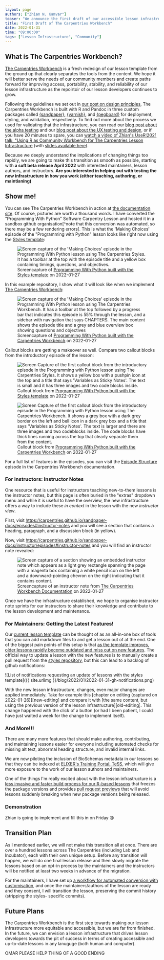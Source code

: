 ```yaml
---
layout: page
authors: ["Zhian N. Kamvar"]
teaser: "We announce the first draft of our accessible lesson infrastructure and call for beta testers"
title: "First Draft of The Carpentries Workbench"
date: 2022-01-31
time: "09:00:00"
tags: ["Lesson Infrastructure", "Community"]
---
```


## What is The Carpentries Workbench?

[The Carpentries Workbench][workbench] is a fresh redesign of our lesson
template from the ground up that clearly separates the tools from the content.
We hope it will better serve the needs of our community members and create
paths forward for improving access, portability, stability, and reliability of
our lesson infrastructure as the repoirtoir of our lesson developers continues
to grow.

Following the guidelines we set out in [our post on design
principles][design-principles], The Carpentries Workbench is built with R and
Pandoc in three custom packages called [{sandpaper}], [{varnish}], and
[{pegboard}] for deployment, styling, and validation, respectively. To find out
more about the process we used for validating that the infrastructure, you can
read our [blog post about the alpha testing][alpha-test] and our [blog post
about the UX testing and design][ux-test], or if you have 20 minutes to spare,
you can [watch a video of Zhian's UseR!2021 talk: "Using R as Community
Workbench for The Carpentries Lesson Infrastructure][yt-vid] (with [slides
available here](https://zkamvar.github.io/user2021/#1)).

Because we deeply understand the implications of changing things too rapidly,
we are going to make this transition as smooth as possible, starting with **a
soft beta release April 2022** with interested maintainers, lesson authors, and
instructors. **Are you interested in helping out with testing the new
infrastructure in how you work (either teaching, authoring, or maintianing)**


## Show me!

You can see The Carpentries Workbench in action at [the documentation 
site][workbench]. Of course, pictures are worth a thousand words. I have
converted the "Programming With Python" Software Carpentry Lesson and hosted it
in a sandbox github organisation[^note that this conversion was automated, so
there may be a few rendering errors]. This is what the 'Making Choices' episode
of the "Programming with Python" lesson looks like right now using the [Styles
template][styles]:

<figure>
  <img src="{{site.urlimg }}/blog/2022/01/2022-01-31-python-choice-old.png" 
   alt="Screen capture of the 'Making Choices' episode in the Programming With Python lesson using The Carpentries Styles. It has a toolbar at the top with the episode title and a yellow box containing timings, questions, and objectives."/>
  <figcaption>
Screencapture of <a href="https://swcarpentry.github.io/python-novice-inflammation/07-cond/">Programming With Python built with the Styles template</a> on 2022-01-27
  </figcaption>
</figure>

In this example repository, I show what it will look like when we implement [The
Carpentries Workbench][workbench]:

<figure>
  <img src="{{site.urlimg }}/blog/2022/01/2022-01-31-python-choice.png" 
   alt="Screen capture of the 'Making Choices' episode in the Programming With Python lesson using The Carpentries Workbench. It has a toolbar at the top followed by a progress bar that indicates this episode is 55% through the lesson, and a sidebar with navigation that says CHAPTERS. The main content shows the episode title and a grey and blue overview box showing questions and objectives "/>
  <figcaption>
Screencapture of <a href="https://fishtree-attempt.github.io/python-novice-inflammation/07-cond">Programming With Python built with the Carpentries Workbench</a> on 2022-01-27
  </figcaption>
</figure>

Callout blocks are getting a makeover as well. Compare two callout blocks from 
the introductory episode of the lesson:

<figure>
  <img src="{{site.urlimg }}/blog/2022/01/2022-01-31-python-callout-old.png" 
   alt="Screen Capture of the first callout block from the introductory episode in the Programming with Python lesson using The Carpentries Styles. It shows a yellow box with a pushpin icon at the top and a title that says 'Variables as Sticky Notes'. The text is small and it has three images and two code blocks inside."/>
  <figcaption>
Callout block from <a href="https://swcarpentry.github.io/python-novice-inflammation/01-intro/">Programming With Python built with the Styles template</a> on 2022-01-27
  </figcaption>
</figure>

<figure>
  <img src="{{site.urlimg }}/blog/2022/01/2022-01-31-python-callout.png" 
   alt="Screen Capture of the first callout block from the introductory episode in the Programming with Python lesson using The Carpentries Workbench. It shows a grey box with a  dark grey border on the left and bell icon in a dark grey box and a title that says 'Variables as Sticky Notes'. The text is larger and there are three images and two codeblocks inside. The code blocks have thick lines running across the top that clearly separate them from the content."/>
  <figcaption>
Callout block from <a href="https://fishtree-attempt.github.io/python-novice-inflammation/01-intro">Programming With Python built with the Carpentries Workbench</a> on 2022-01-27
  </figcaption>
</figure>

For a full list of features in the episodes, you can visit the [Episode 
Structure](https://carpentries.github.io/sandpaper-docs/episodes.html) episode 
in the Carpentries Workbench documentation. 

### For Instructors: Instructor Notes

One resource that is useful for instructors teaching new-to-them lessons is the
instructor notes, but this page is often buried in the "extras" dropdown menu
and while it is useful to have the overview, the new infrastructure offers a way
to include these _in context_ in the lesson with the new _instructor view_.

First, visit <https://carpentries.github.io/sandpaper-docs/episodes#instructor-notes> and you will see a section that contains a heading, paragraph, and a discussion block (in yellow).

Now, visit <https://carpentries.github.io/sandpaper-docs/instructor/episodes#instructor-notes> and you will find an instructor note revealed:

<figure>
  <img src="{{site.urlimg }}/blog/2022/01/2022-01-31-instructor-note.png" 
   alt="Screen capture of a section showing an embedded instructor note which appears as a light grey rectangle spanning the page with a magenta box containing a white pencil icon on the left and a downward-pointing chevron on the right indicating that it contains content."/>
  <figcaption>
Screencapture of an instructor note from <a href="https://carpentries.github.io/sandpaper-docs/episodes#instructor-notes">The Carpentries Workbench Documentation</a> on 2022-01-27
  </figcaption>
</figure>

Once we have the infrastructure established, we hope to organise instructor
note sprints for our instructors to share their knowledge and contribute to the
lesson development and maintenance.

### For Maintainers: Getting the Latest Features!

Our [current lesson template][styles] can be thought of as an all-in-one box of
tools that you can add markdown files to and get a lesson out of at the end. One
of the biggest pain points of this setup is that [as the template improves, 
older lessons rapidly become outdated and miss out on new features][slide-19].
The official way to update a lesson with the new features is to manually create
a pull request from the [styles repository][styles], but this can lead to a 
backlog of github notifications:

![List of notifications requesting an update of lessons with the styles template]({{ site.urlimg }}/blog/2022/01/2022-01-31-gh-notifications.png)

With the new lesson infrastructure, changes, even major changes are applied
immediately. Take for example this [chapter on editing (captured on 
2022-01-26)][new-editing] and compare it with [the same content, but using the 
previous version of the lesson infrastructure][old-editing]. This change
happened with the click of a button (or had I been patient, I could have just
waited a week for the change to implement itself). 

### And More!!!

There are many more features that should make authoring, contributing, and
maintaining lessons easier for everyone including automated checks for 
missing alt text, abnormal heading structure, and invalid internal links.

We are now piloting the inclusion of BioSchemas metadata in our
lessons so that they can be indexed at [ELIXER's Training Portal, 
TeSS](https://tess.elixir-europe.org/), which will give more exposure to the
work of our lesson authors and maintainers.

One of the things I'm really excited about with the lesson infrastructure is a
[less invasive and faster build process for our R-based
lessons][sandpaper-cache] that freezes the package versions and provides [pull
request previews][pr-preview] that will avoid lessons suddenly breaking when
new package versions being released.

### Demonstration

Zhian is going to implement and fill this in on Friday :weary:

## Transition Plan

As I mentioned earlier, we will not make this transition all at once. There are
over a hundred lessons across The Carpentries (including Lab and Incubator),
each with their own unique setup. Before any transition will happen, we will do
one final lesson release and then slowly migrate the lessons based on an opt-in
process by the maintainers and the instructors will be notified at least two
weeks in advance of the migration. 

For the maintainers, I have set up [a workflow for automated conversion with
customisation](https://github.com/data-lessons/lesson-transition/), and once
the maintainers/authors of the lesson are ready and they consent, I will
transition the lesson, preserving the commit history (stripping the styles-
specific commits). 

## Future Plans

The Carpentries Workbench is the first step towards making our lesson
infrastructure more equitable and accessible, but we are far from finished. In
the future, we can envision a lesson infrastructure that drives lesson
developers towards the pit of success in terms of creating accessible and
up-to-date lessons in any lanuguge (both human and computer).

OMAR PLEASE HELP THING OF A GOOD ENDING


[design-principles]: https://carpentries.org/blog/2020/08/lesson-template-design/ 
[{sandpaper}]: https://carpentries.github.io/sandpaper/
[{pegboard}]: https://carpentries.github.io/pegboard/
[{varnish}]: https://github.com/carpentries/varnish#readme
[alpha-test]: https://carpentries.org/blog/2021/07/infrastructure-testing/
[ux-test]: https://carpentries.org/blog/2021/05/lesson-template-design-process/
[yt-vid]: https://www.youtube.com/watch?v=vd8XZSuY_Rs&list=PLSFzyC3wp8-csb8rtreOUoW8C_1J87QD5&index=1&t=1271s
[workbench]: https://carpentries.github.io/sandpaper-docs
[styles]: https://github.com/carpentries/styles/
[slide-19]: https://zkamvar.github.io/user2021/#19
[old-episodes]: https://web.archive.org/web/20220125163344/https://carpentries.github.io/sandpaper-docs/episodes.html
[new-episodes]: https://web.archive.org/web/20220127011238/https://carpentries.github.io/sandpaper-docs/episodes.html
[sandpaper-cache]: https://carpentries.github.io/sandpaper/articles/building-with-renv.html
[pr-preview]: https://carpentries.github.io/sandpaper-docs/instructor/pull-request.html
